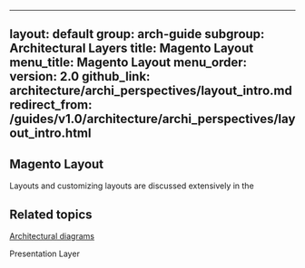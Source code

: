 

---
layout: default
group: arch-guide
subgroup: Architectural Layers
title: Magento Layout 
menu_title: Magento Layout 
menu_order: 
version: 2.0
github_link: architecture/archi_perspectives/layout_intro.md
redirect_from: /guides/v1.0/architecture/archi_perspectives/layout_intro.html
---




<h2>Magento Layout</h2>

  

Layouts and customizing layouts are discussed extensively in the 
<h2 id="related">Related topics</h2>
<a href="{{ site.gdeurl }}architecture/archi_perspectives/arch_diagrams.html">Architectural diagrams</a>

Presentation Layer






 
